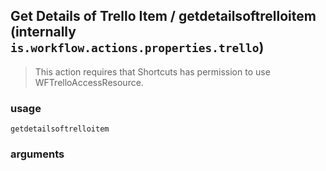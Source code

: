 
## Get Details of Trello Item / getdetailsoftrelloitem (internally `is.workflow.actions.properties.trello`)


> This action requires that Shortcuts has permission to use WFTrelloAccessResource.



### usage
`getdetailsoftrelloitem `

### arguments

